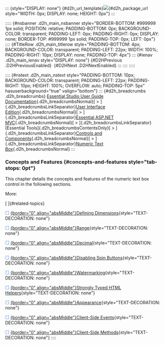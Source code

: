 ::: {style="DISPLAY: none"}
[](ms-xhelp:///?Id=d2h_url_template){#d2h_url_template}![](!package_url!){#d2h_package_url style="WIDTH: 0px; DISPLAY: none; HEIGHT: 0px"}
:::

::::: {#nsbanner .d2h_main_nsbanner style="BORDER-BOTTOM: #999999 1px solid; POSITION: relative; PADDING-BOTTOM: 0px; BACKGROUND-COLOR: transparent; PADDING-LEFT: 0px; PADDING-RIGHT: 0px; DISPLAY: none; BORDER-TOP: #999999 1px solid; PADDING-TOP: 0px; LEFT: 0px"}
:::: {#TitleRow .d2h_main_titlerow style="PADDING-BOTTOM: 4px; BACKGROUND-COLOR: transparent; PADDING-LEFT: 22px; WIDTH: 100%; PADDING-RIGHT: 10px; DISPLAY: none; PADDING-TOP: 4px"}
::: {#ienav .d2h_main_ienav style="DISPLAY: none"}
[](ms-xhelp:///?Id=56c1eaa1-9c86-4f56-86e1-8871274b108f){#D2HPrevious .D2HPreviousEnabled}  [](ms-xhelp:///?Id=bf0256e9-6b2a-4382-be5c-452bf6ea7d8e){#D2HNext .D2HNextEnabled}
:::
::::
:::::

:::: {#nstext .d2h_main_nstext style="PADDING-BOTTOM: 10px; BACKGROUND-COLOR: transparent; PADDING-LEFT: 22px; PADDING-RIGHT: 10px; HEIGHT: 100%; OVERFLOW: auto; PADDING-TOP: 5px" hasuserbackground="true" valign="bottom"}
::: {#d2h_breadcrumbs .d2h_breadcrumbs}
[Essential Studio User Guide Documentation](ms-xhelp:///?Id=12457748-09e3-4d74-a240-8e049cedf030){.d2h_breadcrumbsNormal}[ \> ]{.d2h_breadcrumbsLinkSeparator}[User Interface Edition](ms-xhelp:///?Id=c29296b7-531c-413b-a0ec-488ca1f7f669){.d2h_breadcrumbsNormal}[ \> ]{.d2h_breadcrumbsLinkSeparator}[Essential ASP.NET MVC](ms-xhelp:///?Id=4b14e7d1-65c4-4f67-b1aa-2c37709905a5){.d2h_breadcrumbsNormal}[ \> ]{.d2h_breadcrumbsLinkSeparator}[Essential Tools]{.d2h_breadcrumbsContentsOnly}[ \> ]{.d2h_breadcrumbsLinkSeparator}[Controls and Components](ms-xhelp:///?Id=f0af2fff-6f00-4ca4-85a6-54e41ac5dc96){.d2h_breadcrumbsNormal}[ \> ]{.d2h_breadcrumbsLinkSeparator}[Numeric Text Box](ms-xhelp:///?Id=f432145b-b8b7-4396-9ab2-a3874426baa0){.d2h_breadcrumbsNormal}
:::

### Concepts and Features {#concepts-and-features style="tab-stops: 0pt"}

This chapter details the concepts and features of the numeric text box control in the following sections.

More:

[ ]{#related-topics}

[![](button.gif){border="0" align="absMiddle"}Defining Dimensions](ms-xhelp:///?Id=62f024ea-b55a-4d62-8ee8-e41b3faec05b){style="TEXT-DECORATION: none"}

[![](button.gif){border="0" align="absMiddle"}Range](ms-xhelp:///?Id=89fd8637-b168-4cb8-b805-1a6dc109f69b){style="TEXT-DECORATION: none"}

[![](button.gif){border="0" align="absMiddle"}Decimal](ms-xhelp:///?Id=02f9b9c8-cb7a-4d92-b977-8cfb9b1e96eb){style="TEXT-DECORATION: none"}

[![](button.gif){border="0" align="absMiddle"}Disabling Spin Buttons](ms-xhelp:///?Id=48653b54-78ac-4cfa-b89e-298f8b43ac52){style="TEXT-DECORATION: none"}

[![](button.gif){border="0" align="absMiddle"}Watermarking](ms-xhelp:///?Id=f87a62d6-8992-4d30-9042-41e88810824a){style="TEXT-DECORATION: none"}

[![](button.gif){border="0" align="absMiddle"}Strongly Typed HTML Helpers](ms-xhelp:///?Id=c9cd7942-9c61-4100-8b47-03a4a79ce8ca){style="TEXT-DECORATION: none"}

[![](button.gif){border="0" align="absMiddle"}Appearance](ms-xhelp:///?Id=80c70dc6-3dd0-43d2-8de2-fc889bbc8930){style="TEXT-DECORATION: none"}

[![](button.gif){border="0" align="absMiddle"}Client-Side Events](ms-xhelp:///?Id=775b1180-86b4-47f6-9db1-aa6e2a3c98a3){style="TEXT-DECORATION: none"}

[![](button.gif){border="0" align="absMiddle"}Client-Side Methods](ms-xhelp:///?Id=14d4c580-01b7-431f-80fe-651bce1ab7e1){style="TEXT-DECORATION: none"}
::::
